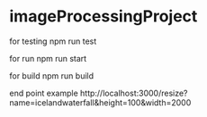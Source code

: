 # imageProcessingProject
for testing
npm run test

for run 
npm run start

for build 
npm run build

end point example
http://localhost:3000/resize?name=icelandwaterfall&height=100&width=2000
